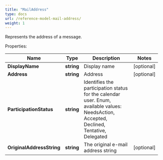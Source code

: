 ```yaml
---
title: "MailAddress"
type: docs
url: /reference-model-mail-address/
weight: 1
---
```

Represents the address of a message.

Properties:

Name | Type | Description | Notes
---- | ---- | ----------- | -----
**DisplayName** | **string** | Display name              | [optional] 
**Address** | **string** | Address              | [optional] 
**ParticipationStatus** | **string** | Identifies the participation status for the calendar user. Enum, available values: NeedsAction, Accepted, Declined, Tentative, Delegated | 
**OriginalAddressString** | **string** | The original e-mail address string              | [optional] 


